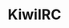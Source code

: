 ---
blog: http://kiwiirc.com/blog/
git: https://github.com/kiwiirc/kiwiirc
logohandle: kiwiirc
sort: kiwiirc
title: KiwiIRC
website: https://kiwiirc.com/
---